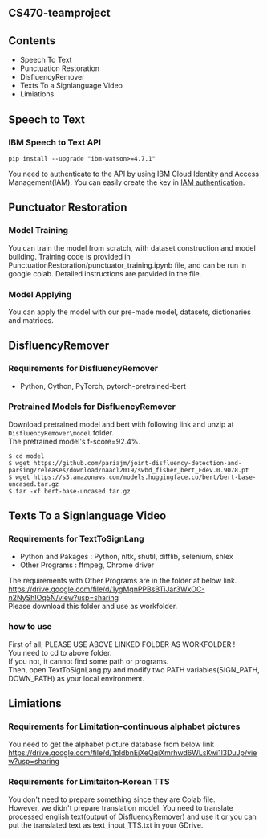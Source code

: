 CS470-teamproject
--------------------------------------------
## Contents
* Speech To Text
* Punctuation Restoration
* DisfluencyRemover
* Texts To a Signlanguage Video
* Limiations

## Speech to Text
### IBM Speech to Text API
```
pip install --upgrade "ibm-watson>=4.7.1"
```
You need to authenticate to the API by using IBM Cloud Identity and Access Management(IAM).
You can easily create the key in [IAM authentication](https://cloud.ibm.com/docs/watson?topic=watson-about).   

## Punctuator Restoration
### Model Training
You can train the model from scratch, with dataset construction and model building.
Training code is provided in PunctuationRestoration/punctuator_training.ipynb file, and can be run in google colab.
Detailed instructions are provided in the file.

### Model Applying
You can apply the model with our pre-made model, datasets, dictionaries and matrices.


## DisfluencyRemover
### Requirements for DisfluencyRemover 
* Python, Cython, PyTorch, pytorch-pretrained-bert

### Pretrained Models for DisfluencyRemover
Download pretrained model and bert with following link and unzip at `DisfluencyRemover\model` folder.  
The pretrained model's f-score=92.4%.

```
$ cd model
$ wget https://github.com/pariajm/joint-disfluency-detection-and-parsing/releases/download/naacl2019/swbd_fisher_bert_Edev.0.9078.pt
$ wget https://s3.amazonaws.com/models.huggingface.co/bert/bert-base-uncased.tar.gz
$ tar -xf bert-base-uncased.tar.gz
```

## Texts To a Signlanguage Video
### Requirements for TextToSignLang
* Python and Pakages : Python, nltk, shutil, difflib, selenium, shlex
* Other Programs : ffmpeg, Chrome driver

The requirements with Other Programs are in the folder at below link.   
https://drive.google.com/file/d/1ygMqnPPBsBTiJar3WxOC-n2NyShIOq5N/view?usp=sharing  
Please download this folder and use as workfolder.

### how to use
First of all, PLEASE USE ABOVE LINKED FOLDER AS WORKFOLDER !  
You need to cd to above folder.   
If you not, it cannot find some path or programs.   
Then, open TextToSignLang.py and modify two PATH variables(SIGN_PATH, DOWN_PATH) as your local environment.

## Limiations
### Requirements for Limitation-continuous alphabet pictures
You need to get the alphabet picture database from below link   
https://drive.google.com/file/d/1pIdbnEjXeQqiXmrhwd6WLsKwi1l3DuJp/view?usp=sharing  

### Requirements for Limitaiton-Korean TTS
You don't need to prepare something since they are Colab file.  
However, we didn't prepare translation model. 
You need to translate processed english text(output of DisfluencyRemover) and use it or you can put the translated text as text_input_TTS.txt in your GDrive.
